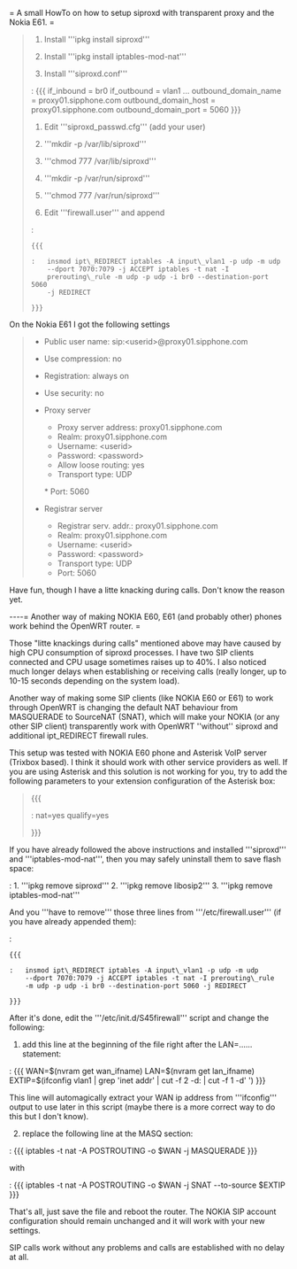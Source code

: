 = A small HowTo on how to setup siproxd with transparent proxy and the
Nokia E61. =

> 1.  Install '''ipkg install siproxd'''
> 2.  Install '''ipkg install iptables-mod-nat'''
>
> 1. Install '''siproxd.conf'''
>
> :   {{{ if\_inbound = br0 if\_outbound = vlan1 ...
>     outbound\_domain\_name = proxy01.sipphone.com
>     outbound\_domain\_host = proxy01.sipphone.com
>     outbound\_domain\_port = 5060 }}}
>
> 1.  Edit '''siproxd\_passwd.cfg''' (add your user)
> 2.  '''mkdir -p /var/lib/siproxd'''
> 3.  '''chmod 777 /var/lib/siproxd'''
> 4.  '''mkdir -p /var/run/siproxd'''
> 5.  '''chmod 777 /var/run/siproxd'''
>
> 1. Edit '''firewall.user''' and append
>
> :   
>
>     {{{
>
>     :   insmod ipt\_REDIRECT iptables -A input\_vlan1 -p udp -m udp
>         --dport 7070:7079 -j ACCEPT iptables -t nat -I
>         prerouting\_rule -m udp -p udp -i br0 --destination-port 5060
>         -j REDIRECT
>
>     }}}
>
On the Nokia E61 I got the following settings

> -   Public user name: sip:&lt;userid&gt;@proxy01.sipphone.com
> -   Use compression: no
> -   Registration: always on
> -   Use security: no
> -   Proxy server
>     -   Proxy server address: proxy01.sipphone.com
>     -   Realm: proxy01.sipphone.com
>     -   Username: &lt;userid&gt;
>     -   Password: &lt;password&gt;
>     -   Allow loose routing: yes
>     -   Transport type: UDP
>
>     \* Port: 5060
> -   Registrar server
>     -   Registrar serv. addr.: proxy01.sipphone.com
>     -   Realm: proxy01.sipphone.com
>     -   Username: &lt;userid&gt;
>     -   Password: &lt;password&gt;
>     -   Transport type: UDP
>     -   Port: 5060

Have fun, though I have a litte knacking during calls. Don't know the
reason yet.

----= Another way of making NOKIA E60, E61 (and probably other) phones
work behind the OpenWRT router. =

Those "litte knackings during calls" mentioned above may have caused by
high CPU consumption of siproxd processes. I have two SIP clients
connected and CPU usage sometimes raises up to 40%. I also noticed much
longer delays when establishing or receiving calls (really longer, up to
10-15 seconds depending on the system load).

Another way of making some SIP clients (like NOKIA E60 or E61) to work
through OpenWRT is changing the default NAT behaviour from MASQUERADE to
SourceNAT (SNAT), which will make your NOKIA (or any other SIP client)
transparently work with OpenWRT ''without'' siproxd and additional
ipt\_REDIRECT firewall rules.

This setup was tested with NOKIA E60 phone and Asterisk VoIP server
(Trixbox based). I think it should work with other service providers as
well. If you are using Asterisk and this solution is not working for
you, try to add the following parameters to your extension configuration
of the Asterisk box:

> {{{
>
> :   nat=yes qualify=yes
>
> }}}

If you have already followed the above instructions and installed '''siproxd''' and '''iptables-mod-nat''', then you may safely uninstall them to save flash space:

:   1.  '''ipkg remove siproxd'''
    2.  '''ipkg remove libosip2'''
    3.  '''ipkg remove iptables-mod-nat'''

And you '''have to remove''' those three lines from '''/etc/firewall.user''' (if you have already appended them):

:   

    {{{

    :   insmod ipt\_REDIRECT iptables -A input\_vlan1 -p udp -m udp
        --dport 7070:7079 -j ACCEPT iptables -t nat -I prerouting\_rule
        -m udp -p udp -i br0 --destination-port 5060 -j REDIRECT

    }}}

After it's done, edit the '''/etc/init.d/S45firewall''' script and
change the following:

1. add this line at the beginning of the file right after the LAN=...... statement:

:   {{{ WAN=\$(nvram get wan\_ifname) LAN=\$(nvram get lan\_ifname)
    EXTIP=\$(ifconfig vlan1 | grep 'inet addr' | cut -f 2 -d: | cut -f 1
    -d' ') }}}

This line will automagically extract your WAN ip address from
'''ifconfig''' output to use later in this script (maybe there is a more
correct way to do this but I don't know).

2. replace the following line at the MASQ section:

:   {{{ iptables -t nat -A POSTROUTING -o \$WAN -j MASQUERADE }}}

with

:   {{{ iptables -t nat -A POSTROUTING -o \$WAN -j SNAT --to-source
    \$EXTIP }}}

That's all, just save the file and reboot the router. The NOKIA SIP
account configuration should remain unchanged and it will work with your
new settings.

SIP calls work without any problems and calls are established with no
delay at all.
